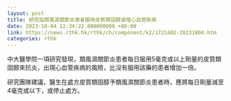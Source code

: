 ```yaml
---
layout: post
title: 研究指類風濕關節炎患者服用皮質類固醇或增心血管疾病
date: 2023-10-04 12:34:22.000000000 +08:00
link: https://news.rthk.hk/rthk/ch/component/k2/1721402-20231004.htm
categories: rthk
---
```


中大醫學院一項研究發現，類風濕關節炎患者每日服用5毫克或以上劑量的皮質類固醇來抗炎，出現心血管疾病的風險，比沒有服用該藥的患者增加一倍。

研究團隊建議，醫生在處方皮質類固醇予類風濕關節炎患者時，應將每日劑量減至4毫克或以下，或停止處方。
